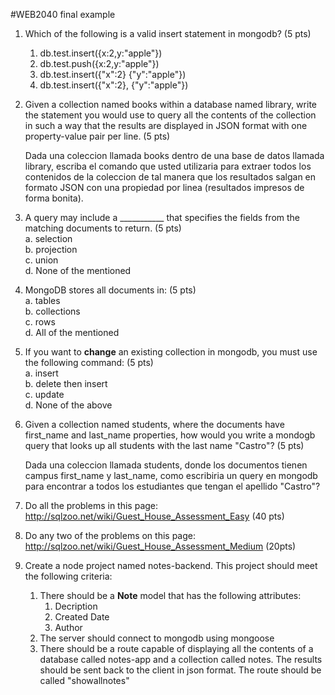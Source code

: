 #WEB2040 final example

1. Which of the following is a valid insert statement in mongodb? (5 pts)  
    1. db.test.insert({x:2,y:"apple"})  
    2. db.test.push({x:2,y:"apple"})  
    3. db.test.insert({"x":2} {"y":"apple"})  
    4. db.test.insert({"x":2}, {"y":"apple"})  

2. Given a collection named books within a database named library, write the statement you would use to query all the contents of the collection in such a way that the results are displayed in JSON format with one property-value pair per line. (5 pts)   

    Dada una coleccion llamada books dentro de una base de datos llamada library, escriba el comando que usted utilizaria para extraer todos los contenidos de la coleccion de tal manera que los resultados salgan en formato JSON con una propiedad por linea (resultados impresos de forma bonita).  


3. A query may include a ___________ that specifies the fields from the matching documents to return. (5 pts)  
    a. selection  
    b. projection  
    c. union  
    d. None of the mentioned  

4. MongoDB stores all documents in: (5 pts)   
    a. tables  
    b. collections  
    c. rows  
    d. All of the mentioned  

5. If you want to **change** an existing collection in mongodb, you must use the following command: (5 pts)  
    a. insert  
    b. delete then insert  
    c. update  
    d. None of the above  

6. Given a collection named students, where the documents have first_name and last_name properties, how would you write a mondogb query that looks up all students with the last name "Castro"? (5 pts)  

    Dada una coleccion llamada students, donde los documentos tienen campus first_name y last_name, como escribiria un query en mongodb para encontrar a todos los estudiantes que tengan el apellido "Castro"?

8. Do all the problems in this page: http://sqlzoo.net/wiki/Guest_House_Assessment_Easy (40 pts)

9. Do any two of the problems on this page: http://sqlzoo.net/wiki/Guest_House_Assessment_Medium (20pts)

10. Create a node project named notes-backend. This project should meet the following criteria:
    1. There should be a **Note** model that has the following attributes:
        1. Decription
        2. Created Date
        3. Author
    2. The server should connect to mongodb using mongoose
    3. There should be a route capable of displaying all the contents of a database called notes-app and a collection called notes. The results should be sent back to the client in json format. The route should be called "showallnotes"
